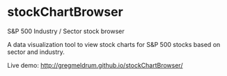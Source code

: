 # stockChartBrowser
S&amp;P 500 Industry / Sector stock browser

A data visualization tool to view stock charts for S&P 500 stocks based on sector and industry.

Live demo: http://gregmeldrum.github.io/stockChartBrowser/
